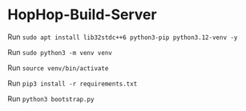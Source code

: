 # HopHop-Build-Server

Run `sudo apt install lib32stdc++6 python3-pip python3.12-venv -y`

Run `sudo python3 -m venv venv`

Run `source venv/bin/activate`

Run `pip3 install -r requirements.txt`

Run `python3 bootstrap.py`